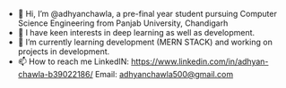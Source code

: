 - 👋 Hi, I’m @adhyanchawla, a pre-final year student pursuing Computer Science Engineering from Panjab University, Chandigarh
- 👀 I have keen interests in deep learning as well as development.
- 🌱 I’m currently learning development (MERN STACK) and working on projects in development.
- 📫 How to reach me 
        LinkedIN: https://www.linkedin.com/in/adhyan-chawla-b39022186/
        Email: adhyanchawla500@gmail.com
<!---
adhyanchawla/adhyanchawla is a ✨ special ✨ repository because its `README.md` (this file) appears on your GitHub profile.
You can click the Preview link to take a look at your changes.
--->
